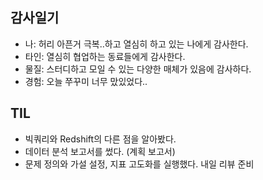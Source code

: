 ## 감사일기 
- 나: 허리 아픈거 극복..하고 열심히 하고 있는 나에게 감사한다.
- 타인: 열심히 협업하는 동료들에게 감사한다.
- 물질: 스터디하고 모일 수 있는 다양한 매체가 있음에 감사하다.
- 경험: 오늘 쭈꾸미 너무 맜있었다..

## TIL
- 빅쿼리와 Redshift의 다른 점을 알아봤다.
- 데이터 분석 보고서를 썼다. (계획 보고서)
- 문제 정의와 가설 설정, 지표 고도화를 실행했다. 내일 리뷰 준비
